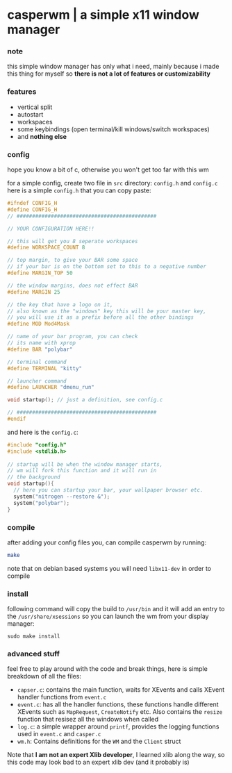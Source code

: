 # casperwm | a simple x11 window manager

### note
this simple window manager has only what i need, mainly because
i made this thing for myself so **there is not a lot of 
features or customizability**

### features
- vertical split 
- autostart
- workspaces
- some keybindings (open terminal/kill windows/switch workspaces)
- and **nothing else**

### config
hope you know a bit of c, otherwise you won't get too far with this 
wm

for a simple config, create two file in `src` directory: `config.h` and `config.c`
here is a simple `config.h` that you can copy paste:
```c
#ifndef CONFIG_H
#define CONFIG_H
// #############################################

// YOUR CONFIGURATION HERE!!

// this will get you 8 seperate workspaces
#define WORKSPACE_COUNT 8

// top margin, to give your BAR some space
// if your bar is on the bottom set to this to a negative number
#define MARGIN_TOP 50

// the window margins, does not effect BAR
#define MARGIN 25

// the key that have a logo on it, 
// also known as the "windows" key this will be your master key,
// you will use it as a prefix before all the other bindings
#define MOD Mod4Mask

// name of your bar program, you can check 
// its name with xprop
#define BAR "polybar"

// terminal command 
#define TERMINAL "kitty" 

// launcher command
#define LAUNCHER "dmenu_run" 

void startup(); // just a definition, see config.c

// #############################################
#endif
```
and here is the `config.c`:
```c
#include "config.h"
#include <stdlib.h>
 
// startup will be when the window manager starts,
// wm will fork this function and it will run in 
// the background
void startup(){  
  // here you can startup your bar, your wallpaper browser etc.
  system("nitrogen --restore &");
  system("polybar");
}
```

### compile
after adding your config files you, can compile casperwm by running:
```bash
make
```
note that on debian based systems you will need `libx11-dev` in order to
compile

### install
following command will copy the build to `/usr/bin` and it will add an entry to the
`/usr/share/xsessions` so you can launch the wm from your display manager:
```
sudo make install
```

### advanced stuff
feel free to play around with the code and break things, here is simple breakdown of all the files:
- `capser.c`: contains the main function, waits for XEvents and calls XEvent handler functions from `event.c`
- `event.c`: has all the handler functions, these functions handle different XEvents such as `MapRequest`, `CreateNotify` etc. Also contains the `resize` function that resisez all the windows when called
- `log.c`: a simple wrapper around `printf`, provides the logging functions used in `event.c` and `casper.c`
- `wm.h`: Contains definitions for the `WM` and the `Client` struct

Note that **I am not an expert Xlib developer**, I learned xlib along the way, so this code may look bad to an
expert xlib dev (and it probably is)

